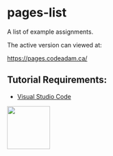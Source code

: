 # pages-list

A list of example assignments. 

The active version can viewed at:

https://pages.codeadam.ca/

## Tutorial Requirements:

* [Visual Studio Code](https://code.visualstudio.com/) 

<a href="https://codeadam.ca">
<img src="https://codeadam.ca/images/code-block.png" width="100">
</a>
